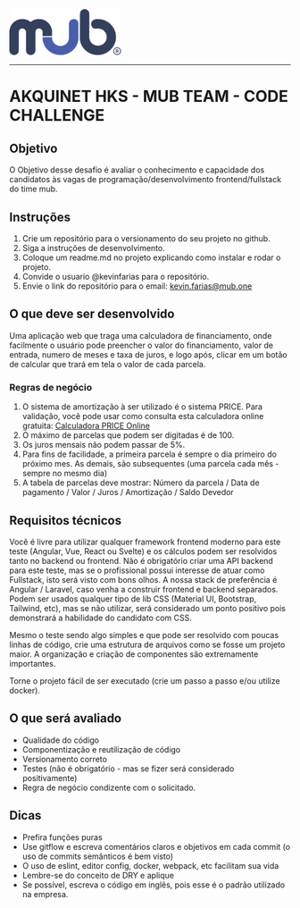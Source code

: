 <img src="img/mub.darkblue.png" alt="drawing" style="width:200px;"/>

----------

# AKQUINET HKS - MUB TEAM - CODE CHALLENGE

## Objetivo

O Objetivo desse desafio é avaliar o conhecimento e capacidade dos candidatos às vagas de programação/desenvolvimento frontend/fullstack do time mub.

## Instruções

1. Crie um repositório para o versionamento do seu projeto no github.
2. Siga a instruções de desenvolvimento.
3. Coloque um readme.md no projeto explicando como instalar e rodar o projeto.
4. Convide o usuario @kevinfarias para o repositório.
5. Envie o link do repositório para o email: kevin.farias@mub.one

## O que deve ser desenvolvido

Uma aplicação web que traga uma calculadora de financiamento, onde facilmente o usuário pode preencher o valor do financiamento, valor de entrada, numero de meses e taxa de juros, e logo após, clicar em um botão de calcular que trará em tela o valor de cada parcela.

### Regras de negócio

1. O sistema de amortização à ser utilizado é o sistema PRICE. Para validação, você pode usar como consulta esta calculadora online gratuita: [Calculadora PRICE Online](https://www.calculadora.com.br/financeira/financiamento-price/)
2. O máximo de parcelas que podem ser digitadas é de 100.
3. Os juros mensais não podem passar de 5%.
4. Para fins de facilidade, a primeira parcela é sempre o dia primeiro do próximo mes. As demais, são subsequentes (uma parcela cada mês - sempre no mesmo dia)
5. A tabela de parcelas deve mostrar: Número da parcela / Data de pagamento / Valor / Juros / Amortização / Saldo Devedor

## Requisitos técnicos

Você é livre para utilizar qualquer framework frontend moderno para este teste (Angular, Vue, React ou Svelte) e os cálculos podem ser resolvidos tanto no backend ou frontend.
Não é obrigatório criar uma API backend para este teste, mas se o profissional possui interesse de atuar como Fullstack, isto será visto com bons olhos.
A nossa stack de preferência é Angular / Laravel, caso venha a construir frontend e backend separados.
Podem ser usados qualquer tipo de lib CSS (Material UI, Bootstrap, Tailwind, etc), mas se não utilizar, será considerado um ponto positivo pois demonstrará a habilidade do candidato com CSS.

Mesmo o teste sendo algo simples e que pode ser resolvido com poucas linhas de código, crie uma estrutura de arquivos como se fosse um projeto maior. A organização e criação de componentes são extremamente importantes.

Torne o projeto fácil de ser executado (crie um passo a passo e/ou utilize docker).

## O que será avaliado

- Qualidade do código
- Componentização e reutilização de código
- Versionamento correto
- Testes (não é obrigatório - mas se fizer será considerado positivamente)
- Regra de negócio condizente com o solicitado.

## Dicas

- Prefira funções puras
- Use gitflow e escreva comentários claros e objetivos em cada commit (o uso de commits semânticos é bem visto)
- O uso de eslint, editor config, docker, webpack, etc facilitam sua vida
- Lembre-se do conceito de DRY e aplique
- Se possível, escreva o código em inglês, pois esse é o padrão utilizado na empresa.
